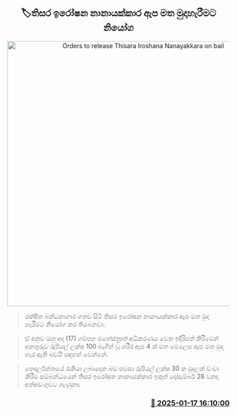 <p align='center'><b><h2 align='center' title='Orders to release Thisara Iroshana Nanayakkara on bail'>🏷තිසර ඉරෝෂන නානායක්කාර ඇප මත මුදාහැරීමට නියෝග </h2></b></p>
<p align='center'><img src='https://helakuru.sgp1.cdn.digitaloceanspaces.com/esana/images/lib/thisara-nanayakkara-tt.jpg' width='600' alt='Orders to release Thisara Iroshana Nanayakkara on bail'></p>

> රක්ෂිත බන්ධනාගාර ගතව සිටි තිසර ඉරෝෂන නානායක්කාර ඇප මත මුදා හැරීමට නියෝග කර තිබෙනවා.

> ඒ අනුව ඔහු අද (17) ගම්පහ මහේස්ත්‍රාත් අධිකරණය වෙත ඉදිරිපත් කිරීමෙන් අනතුරුව රුපියල් ලක්ෂ 100 බැගින් වූ ශරීර ඇප 4 ක් මත මෙලෙස ඇප මත මුදා හැර ඇති බවයි සඳහන් වෙන්නේ.

> නෙදර්ලන්තයේ රැකියා ලබාදෙන බව පවසා රුපියල් ලක්ෂ 30 ක මුදලක් වංචා කිරීම සම්බන්ධයෙන් තිසර ඉරෝෂන නානායක්කාර ඉකුත් දෙසැම්බර් 28 වනදා අත්අඩංගුවට ගැණුනා.



<h3 align='right'><a href='https://www.helakuru.lk/esana/p/106655/'>📅 2025-01-17 16:10:00</a></h3>
